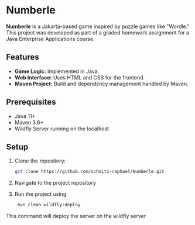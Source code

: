 # Numberle

**Numberle** is a Jakarta-based game inspired by puzzle games like "Wordle." This project was developed as part of a graded homework assignment for a Java Enterprise Applications course.

## Features
- **Game Logic:** Implemented in Java.
- **Web Interface:** Uses HTML and CSS for the frontend.
- **Maven Project:** Build and dependency management handled by Maven.

## Prerequisites
- Java 11+
- Maven 3.6+
- Wildfly Server running on the localhost
  
## Setup
1. Clone the repository:
   ```bash
   git clone https://github.com/schmitz-raphael/Numberle.git

2. Navigate to the project repository

3. Run the project using
   ```bash
    mvn clean wildfly:deploy

This command will deploy the server on the wildfly server

##
